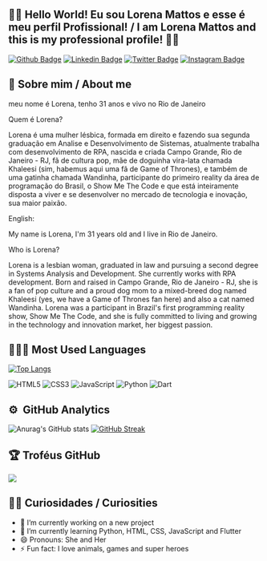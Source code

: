 ## 🖖🏻 Hello World! Eu sou Lorena Mattos e esse é meu perfil Profissional! / I am Lorena Mattos and this is my professional profile! 👩‍🚀

[![Github Badge](https://img.shields.io/badge/GitHub-100000?style=for-the-badge&logo=github&logoColor=white&link=https://github.com/lorena-mattos)](https://github.com/lorena-mattos)
[![Linkedin Badge](https://img.shields.io/badge/LinkedIn-0077B5?style=for-the-badge&logo=linkedin&logoColor=white&Linkedin&logoColor=white&link=https://www.linkedin.com/in/lorena-mattos)](https://www.linkedin.com/in/lorena-mattos)
[![Twitter Badge](https://img.shields.io/badge/Twitter-1DA1F2?style=for-the-badge&logo=twitter&logoColor=white&link=https://www.twitter.com/loren_amattos)](https://www.twitter.com/loren_amattos)
[![Instagram Badge](https://img.shields.io/badge/Instagram-E4405F?style=for-the-badge&logo=instagram&logoColor=white&link=https://instagram.com/lolamattos)](https://instagram.com/lolamattos)


## 📣 Sobre mim / About me

meu nome é Lorena, tenho 31 anos e vivo no Rio de Janeiro

Quem é Lorena?

Lorena é uma mulher lésbica, formada em direito e fazendo sua segunda graduação em Analise e Desenvolvimento de Sistemas, atualmente trabalha com desenvolvimento de RPA, nascida e criada Campo Grande, Rio de Janeiro - RJ, fã de cultura pop, mãe de doguinha vira-lata chamada Khaleesi (sim, habemus aqui uma fã de Game of Thrones), e também de uma gatinha chamada Wandinha, participante do primeiro reality da área de programação do Brasil, o Show Me The Code e que está inteiramente disposta a viver e se desenvolver no mercado de tecnologia e inovação, sua maior paixão.

English:

My name is Lorena, I'm 31 years old and I live in Rio de Janeiro.

Who is Lorena?

Lorena is a lesbian woman, graduated in law and pursuing a second degree in Systems Analysis and Development. She currently works with RPA development. Born and raised in Campo Grande, Rio de Janeiro - RJ, she is a fan of pop culture and a proud dog mom to a mixed-breed dog named Khaleesi (yes, we have a Game of Thrones fan here) and also a cat named Wandinha. Lorena was a participant in Brazil's first programming reality show, Show Me The Code, and she is fully committed to living and growing in the technology and innovation market, her biggest passion.


## 👩🏻‍💻 Most Used Languages

[![Top Langs](https://github-readme-stats-git-masterrstaa-rickstaa.vercel.app/api/top-langs/?username=lorena-mattos&layout=compact&theme=radical)](https://github.com/lorena-mattos/github-readme-stats)

![HTML5](https://img.shields.io/badge/HTML5-E34F26?style=for-the-badge&logo=html5&logoColor=white)
![CSS3](https://img.shields.io/badge/CSS3-1572B6?style=for-the-badge&logo=css3&logoColor=white)
![JavaScript](https://img.shields.io/badge/JavaScript-323330?style=for-the-badge&logo=javascript&logoColor=F7DF1E)
![Python](https://img.shields.io/badge/Python-00006F?style=for-the-badge&logo=python&logoColor=F7DF1E)
![Dart](https://img.shields.io/badge/Dart-40C4FF?style=for-the-badge&logo=dart&logoColor=084994)

## :gear: &nbsp;GitHub Analytics
![Anurag's GitHub stats](https://github-readme-stats-git-masterrstaa-rickstaa.vercel.app/api?username=lorena-mattos&show_icons=true&theme=radical)
[![GitHub Streak](http://github-readme-streak-stats.herokuapp.com?user=lorena-mattos&theme=radical&date_format=j%20M%5B%20Y%5D)](https://git.io/streak-stats)

## 🏆 Troféus GitHub
![](https://github-profile-trophy.vercel.app/?username=lorena-mattos&theme=radical&no-frame=false&no-bg=true&margin-w=4)

## 👦🏻 Curiosidades / Curiosities
- 🔭 I’m currently working on a new project
- 🌱 I’m currently learning Python, HTML, CSS, JavaScript and Flutter
- 😄 Pronouns: She and Her
- ⚡ Fun fact: I love animals, games and super heroes
